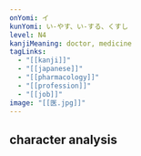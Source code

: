 ```yaml
---
onYomi: イ
kunYomi: い-やす、い-する、くすし
level: N4
kanjiMeaning: doctor, medicine
tagLinks:
  - "[[kanji]]"
  - "[[japanese]]"
  - "[[pharmacology]]"
  - "[[profession]]"
  - "[[job]]"
image: "[[医.jpg]]"
---
```

## character analysis